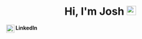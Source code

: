 <div align="center">
  <h1> Hi, I'm Josh <img src="https://giphy.com/gifs/VDNDX5BhKKz0YsJkl0" width="25px"></h1>


</div>
 
<b> LinkedIn </b>
<a href="https://www.linkedin.com/in/josh-betts/">
  <img align="left" alt="Linkedin" width="22px" src="https://user-images.githubusercontent.com/32521086/91335145-e97ccd80-e7c7-11ea-96eb-dc5342ba6a6b.png" />
</a>


<!---- 👋 Hi, I’m @Jbetts05
- 👀 I’m interested in ...
- 🌱 I’m currently learning ...
- 💞️ I’m looking to collaborate on ...
- 📫 How to reach me ...
Jbetts05/Jbetts05 is a ✨ special ✨ repository because its `README.md` (this file) appears on your GitHub profile.
You can click the Preview link to take a look at your changes.
--->
